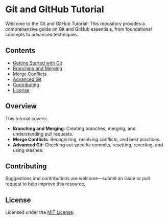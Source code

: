# Git and GitHub Tutorial

Welcome to the Git and GitHub Tutorial! This repository provides a comprehensive guide on Git and GitHub essentials, from foundational concepts to advanced techniques.

## Contents

- [Getting Started with Git](getting_started.md)
- [Branching and Merging](branching_merging.md)
- [Merge Conflicts](merge_conflicts.md)
- [Advanced Git](advanced_git.md)
- [Contributing](#contributing)
- [License](#license)

## Overview

This tutorial covers:

- **Branching and Merging**: Creating branches, merging, and understanding pull requests.
- **Merge Conflicts**: Recognizing, resolving conflicts, and best practices.
- **Advanced Git**: Checking out specific commits, resetting, reverting, and using stashes.

## Contributing

Suggestions and contributions are welcome—submit an issue or pull request to help improve this resource.

## License

Licensed under the [MIT License](LICENSE).
